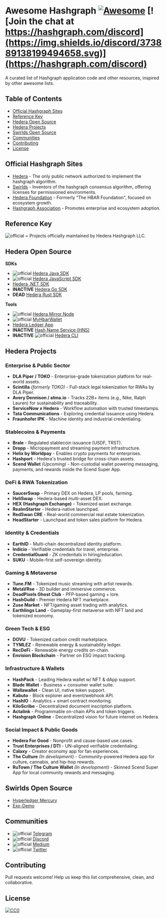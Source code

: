 # Awesome Hashgraph [![Awesome](https://cdn.rawgit.com/sindresorhus/awesome/d7305f38d29fed78fa85652e3a63e154dd8e8829/media/badge.svg)](https://github.com/sindresorhus/awesome) [![Join the chat at https://hashgraph.com/discord](https://img.shields.io/discord/373889138199494658.svg)](https://hashgraph.com/discord)

A curated list of Hashgraph application code and other resources, inspired by other awesome lists.

## Table of Contents

- [Official Hashgraph Sites](#official-hashgraph-sites)
- [Reference Key](#reference-key)
- [Hedera Open Source](#hedera-open-source)
- [Hedera Projects](#hedera-projects)
- [Swirlds Open Source](#swirlds-open-source)
- [Communities](#communities)
- [Contributing](#contributing)
- [License](#license)

## Official Hashgraph Sites

- [Hedera](https://hedera.com) - The only public network authorized to implement the hashgraph algorithm.
- [Swirlds](http://www.swirlds.com/) - Inventors of the hashgraph consensus algorithm, offering licenses for permissioned environments.
- [Hedera Foundation](https://www.hbarfoundation.org/) - Formerly "The HBAR Foundation", focused on ecosystem growth.
- [Hashgraph Association](https://hashgraph-association.com/) - Promotes enterprise and ecosystem adoption.

## Reference Key

![official](https://i.imgur.com/y8jwGLa.png) = Projects officially maintained by Hedera Hashgraph LLC.

## Hedera Open Source

**SDKs**

- ![official](https://i.imgur.com/y8jwGLa.png) [Hedera Java SDK](https://github.com/hashgraph/hedera-sdk-java)
- ![official](https://i.imgur.com/y8jwGLa.png) [Hedera JavaScript SDK](https://github.com/hashgraph/hedera-sdk-js)
- [Hedera .NET SDK](https://github.com/bugbytesinc/Hashgraph)
- **INACTIVE** [Hedera Go SDK](https://github.com/launchbadge/hedera-sdk-go)
- **DEAD** [Hedera Rust SDK](https://github.com/launchbadge/hedera-sdk-rust)

**Tools**

- ![official](https://i.imgur.com/y8jwGLa.png) [Hedera Mirror Node](https://github.com/hashgraph/hedera-mirror-node)
- ![official](https://i.imgur.com/y8jwGLa.png) [MyHbarWallet](https://github.com/hashgraph/MyHbarWallet)
- [Hedera Ledger App](https://github.com/hashgraph/ledger-app-hedera)
- **INACTIVE** [Hash Name Service (HNS)](https://github.com/hashingsystems/HNS)
- **INACTIVE** ![official](https://i.imgur.com/y8jwGLa.png) [Hedera CLI](https://github.com/hashgraph/hedera-cli)

## Hedera Projects

### Enterprise & Public Sector

- **DLA Piper / TOKO** - Enterprise-grade tokenization platform for real-world assets.
- **Scintilla** *(formerly TOKO)* - Full-stack legal tokenization for RWAs by DLA Piper.
- **Avery Dennison / atma.io** - Tracks 22B+ items (e.g., Nike, Ralph Lauren) for sustainability and traceability.
- **ServiceNow x Hedera** - Workflow automation with trusted timestamps.
- **Tata Communications** - Exploring credential issuance using Hedera.
- **Fraunhofer IPK** - Machine identity and industrial credentialing.

### Stablecoins & Payments

- **Brale** - Regulated stablecoin issuance (USDF, TRST).
- **Dropp** - Micropayment and streaming payment infrastructure.
- **Helix by Worldpay** - Enables crypto payments for enterprises.
- **Hashport** - Hedera's trusted bridge for cross-chain assets.
- **Scend Wallet** *(Upcoming)* - Non-custodial wallet powering messaging, payments, and rewards inside the Scend Super App.

### DeFi & RWA Tokenization

- **SaucerSwap** - Primary DEX on Hedera, LP pools, farming.
- **HeliSwap** - Hedera-based multi-asset DEX.
- **HEX (Hashgraph Exchange)** - Tokenized asset exchange.
- **RealmStarter** - Hedera-native launchpad.
- **RedSwan CRE** - Real-world commercial real estate tokenization.
- **HeadStarter** - Launchpad and token sales platform for Hedera.

### Identity & Credentials

- **EarthID** - Multi-chain decentralized identity platform.
- **Indicio** - Verifiable credentials for travel, enterprise.
- **CredentialGuard** - ZK credentials in hiring/education.
- **SUKU** - Mobile-first self-sovereign identity.

### Gaming & Metaverse

- **Tune.FM** - Tokenized music streaming with artist rewards.
- **MetaVRse** - 3D builder and immersive commerce.
- **DeadPixels Ghost Club** - PFP-based gaming + lore.
- **HashGuild** - Premier Hedera NFT marketplace.
- **Zuse Market** - NFT/gaming asset trading with analytics.
- **Earthlings Land** - Gameplay-first metaverse with NFT land and tokenized economy.

### Green Tech & ESG

- **DOVU** - Tokenized carbon credit marketplace.
- **TYMLEZ** - Renewable energy & sustainability ledger.
- **RecDeFi** - Renewable energy credits on-chain.
- **Envision Blockchain** - Partner on ESG impact tracking.

### Infrastructure & Wallets

- **HashPack** - Leading Hedera wallet w/ NFT & dApp support.
- **Blade Wallet** - Business + consumer wallet suite.
- **Wallawallet** - Clean UI, native token support.
- **Kabuto** - Block explorer and event/webhook API.
- **HashIO** - Analytics + smart contract monitoring.
- **KiloScribe** - Decentralized document inscription platform.
- **Actalink** - Programmable on-chain APIs and token triggers.
- **Hashgraph Online** - Decentralized vision for future internet on Hedera.

### Social Impact & Public Goods

- **Hedera For Good** - Nonprofit and cause-based use cases.
- **Trust Enterprises / DTI** - UN-aligned verifiable credentialing.
- **Calaxy** - Creator economy app for fan experiences.
- **The Culture** *(In development)* - Community-powered Hedera app for culture, cannabis, and hip-hop rewards.
- **RuTown / The Culture Wallet** *(In development)* - Skinned Scend Super App for local community rewards and messaging.

## Swirlds Open Source

- [Hyperledger Mercury](https://github.com/hashgraph/hyperledger-mercury)
- [Exo-Demo](https://github.com/craigdrabiktxmq/exo-demo)

## Communities

- ![official](https://i.imgur.com/y8jwGLa.png) [Telegram](https://t.me/hashgraph)
- ![official](https://i.imgur.com/y8jwGLa.png) [Discord](https://hedera.com/discord)
- ![official](https://i.imgur.com/y8jwGLa.png) [Medium](https://medium.com/hashgraph)
- ![official](https://i.imgur.com/y8jwGLa.png) [Twitter](https://twitter.com/hashgraph)

## Contributing

Pull requests welcome! Help us keep this list comprehensive, clean, and collaborative.

## License

[![CC0](http://i.creativecommons.org/p/zero/1.0/88x31.png)](http://creativecommons.org/publicdomain/zero/1.0/)

